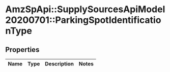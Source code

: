 # AmzSpApi::SupplySourcesApiModel20200701::ParkingSpotIdentificationType

## Properties
Name | Type | Description | Notes
------------ | ------------- | ------------- | -------------

